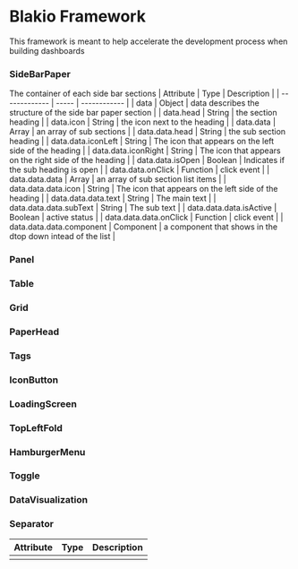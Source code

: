 # Blakio Framework
This framework is meant to help accelerate the development process when building dashboards

### SideBarPaper
The container of each side bar sections
| Attribute                   | Type       | Description           |
| -------------               | -----      | ------------          |
| data                        | Object     | data describes the structure of the side bar paper section |
| data.head                   | String     | the section heading |
| data.icon                   | String     | the icon next to the heading |
| data.data                   | Array      | an array of sub sections |
| data.data.head              | String     | the sub section heading |
| data.data.iconLeft          | String     | The icon that appears on the left side of the heading |
| data.data.iconRight         | String     | The icon that appears on the right side of the heading |
| data.data.isOpen            | Boolean    | Indicates if the sub heading is open |
| data.data.onClick           | Function   | click event |
| data.data.data              | Array      | an array of sub section list items |
| data.data.data.icon         | String     | The icon that appears on the left side of the heading |
| data.data.data.text         | String     | The main text |
| data.data.data.subText      | String     | The sub text |
| data.data.data.isActive     | Boolean    | active status |
| data.data.data.onClick      | Function   | click event |
| data.data.data.component    | Component  | a component that shows in the dtop down intead of the list |

### Panel
### Table
### Grid


### PaperHead
### Tags
### IconButton
### LoadingScreen
### TopLeftFold
### HamburgerMenu
### Toggle
### DataVisualization
### Separator

| Attribute                   | Type       | Description           |
| -------------               | -----      | ------------          |
|  |  |  |